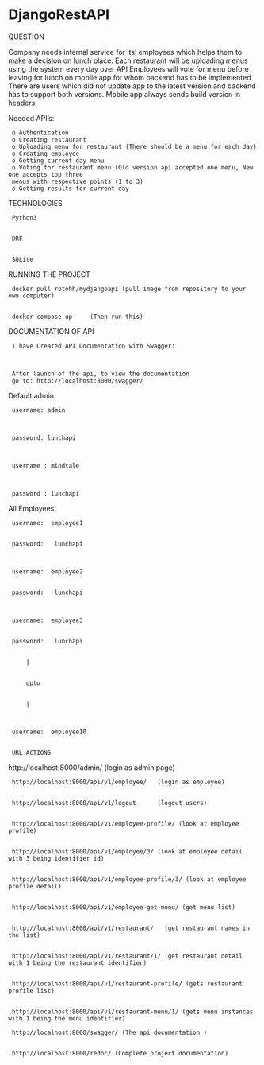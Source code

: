# DjangoRestAPI

QUESTION


Company needs internal service for its’ employees which helps them to make a decision
on lunch place.
Each restaurant will be uploading menus using the system every day over API
Employees will vote for menu before leaving for lunch on mobile app for whom backend has to be
implemented
There are users which did not update app to the latest version and backend has to support both
versions.
Mobile app always sends build version in headers.


Needed API’s:


     o Authentication
     o Creating restaurant
     o Uploading menu for restaurant (There should be a menu for each day)
     o Creating employee
     o Getting current day menu
     o Voting for restaurant menu (Old version api accepted one menu, New one accepts top three
     menus with respective points (1 to 3)
     o Getting results for current day

TECHNOLOGIES


     Python3

     
     DRF


     SQLite



RUNNING THE PROJECT


     docker pull rotohh/mydjangoapi (pull image from repository to your own computer)
     
     
     docker-compose up     (Then run this)




DOCUMENTATION OF API

     I have Created API Documentation with Swagger:



     After launch of the api, to view the documentation
     go to: http://localhost:8000/swagger/
     
     

Default admin



     username: admin



     password: lunchapi



     username : mindtale



     password : lunchapi




All Employees


     username:  employee1


     password:   lunchapi



     username:  employee2


     password:   lunchapi



     username:  employee3


     password:   lunchapi


         |  
         
         
         upto
         
         
         |
         
         
         
     username:  employee10
     
     
     URL ACTIONS
     
     
http://localhost:8000/admin/     (login as admin page)


     http://localhost:8000/api/v1/employee/   (login as employee)


     http://localhost:8000/api/v1/logout      (logout users)
     
     
     http://localhost:8000/api/v1/employee-profile/ (look at employee profile)
     
     
     http://localhost:8000/api/v1/employee/3/ (look at employee detail with 3 being identifier id)
     
     
     http://localhost:8000/api/v1/employee-profile/3/ (look at employee profile detail)
     
     
     http://localhost:8000/api/v1/employee-get-menu/ (get menu list)
     
     
     http://localhost:8000/api/v1/restaurant/   (get restaurant names in the list)
     
     
     http://localhost:8000/api/v1/restaurant/1/ (get restaurant detail with 1 being the restaurant identifier)
     
     
     http://localhost:8000/api/v1/restaurant-profile/ (gets restaurant profile list)
     
     
     http://localhost:8000/api/v1/restaurant-menu/1/ (gets menu instances with 1 being the menu identifier)

     http://localhost:8000/swagger/ (The api documentation )
     
     
     http://localhost:8000/redoc/ (Complete project documentation)
